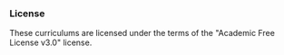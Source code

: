 ### License

These curriculums are licensed under the terms of the "Academic Free License v3.0" license.
